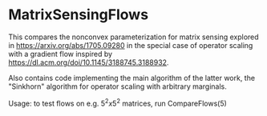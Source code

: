 # MatrixSensingFlows

This compares the nonconvex parameterization for matrix sensing explored in https://arxiv.org/abs/1705.09280 
in the special case of operator scaling with a gradient flow inspired by https://dl.acm.org/doi/10.1145/3188745.3188932. 

Also contains code implementing the main algorithm of the latter work, the "Sinkhorn" algorithm for operator scaling with arbitrary marginals.

Usage: to test flows on e.g. $5^2 x 5^2$ matrices, run CompareFlows(5)
